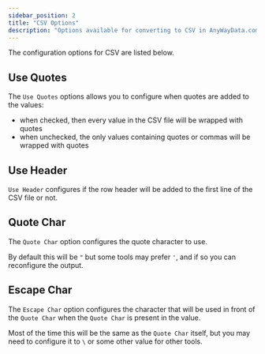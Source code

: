 ```yaml
---
sidebar_position: 2
title: "CSV Options"
description: "Options available for converting to CSV in AnyWayData.com"
---
```


The configuration options for CSV are listed below.

## Use Quotes

The `Use Quotes` options allows you to configure when quotes are added to the values:

- when checked, then every value in the CSV file will be wrapped with quotes
- when unchecked, the only values containing quotes or commas will be wrapped with quotes

## Use Header

`Use Header` configures if the row header will be added to the first line of the CSV file or not.

## Quote Char

The `Quote Char` option configures the quote character to use.

By default this will be `"` but some tools may prefer `'`, and if so you can reconfigure the output.

## Escape Char

The `Escape Char` option configures the character that will be used in front of the `Quote Char` when the `Quote Char` is present in the value.

Most of the time this will be the same as the `Quote Char` itself, but you may need to configure it to `\` or some other value for other tools.